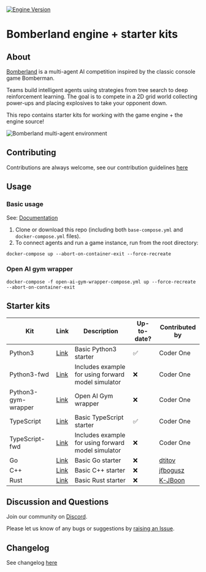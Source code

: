 [![Engine Version](https://img.shields.io/badge/engine%20ver.-2344-blue)](#release-notes)

# Bomberland engine + starter kits

## About

[Bomberland](https://www.gocoder.one/bomberland) is a multi-agent AI competition inspired by the classic console game Bomberman.

Teams build intelligent agents using strategies from tree search to deep reinforcement learning. The goal is to compete in a 2D grid world collecting power-ups and placing explosives to take your opponent down.

This repo contains starter kits for working with the game engine + the engine source!

![Bomberland multi-agent environment](https://www.gocoder.one/static/bomberland-529e18e676d8d28feca69f8f78a35c55.gif "Bomberland")

## Contributing

Contributions are always welcome, see our contribution guidelines [here](CONTRIBUTING.md)

## Usage

### Basic usage

See: [Documentation](https://www.gocoder.one/docs)

1. Clone or download this repo (including both `base-compose.yml` and `docker-compose.yml` files).
1. To connect agents and run a game instance, run from the root directory:

```
docker-compose up --abort-on-container-exit --force-recreate
```

### Open AI gym wrapper

`docker-compose -f open-ai-gym-wrapper-compose.yml up --force-recreate --abort-on-container-exit`

## Starter kits

| Kit                 | Link                                                                           | Description                                        | Up-to-date? | Contributed by                          |
| ------------------- | ------------------------------------------------------------------------------ | -------------------------------------------------- | ----------- | --------------------------------------- |
| Python3             | [Link](https://github.com/CoderOneHQ/bomberland/tree/master/agents/python3)    | Basic Python3 starter                              | ✅          | Coder One                               |
| Python3-fwd         | [Link](https://github.com/CoderOneHQ/bomberland/tree/master/agents/python3)    | Includes example for using forward model simulator | ❌          | Coder One                               |
| Python3-gym-wrapper | [Link](https://github.com/CoderOneHQ/bomberland/tree/master/agents/python3)    | Open AI Gym wrapper                                | ❌          | Coder One                               |
| TypeScript          | [Link](https://github.com/CoderOneHQ/bomberland/tree/master/agents/typescript) | Basic TypeScript starter                           | ✅          | Coder One                               |
| TypeScript-fwd      | [Link](https://github.com/CoderOneHQ/bomberland/tree/master/agents/typescript) | Includes example for using forward model simulator | ❌          | Coder One                               |
| Go                  | [Link](https://github.com/CoderOneHQ/bomberland/tree/master/agents/go)                | Basic Go starter                                   | ❌          | [dtitov](https://github.com/dtitov)     |
| C++                 | [Link](https://github.com/CoderOneHQ/bomberland/tree/master/agents/cpp)               | Basic C++ starter                                  | ❌          | [jfbogusz](https://github.com/jfbogusz) |
| Rust                | [Link](https://github.com/CoderOneHQ/bomberland/tree/master/agents/rust)              | Basic Rust starter                                 | ❌          | [K-JBoon](https://github.com/K-JBoon)   |

## Discussion and Questions

Join our community on [Discord](https://discord.gg/Hd8TRFKsDa).

Please let us know of any bugs or suggestions by [raising an Issue](https://github.com/CoderOneHQ/starter-kits/issues).

## Changelog

See changelog [here](CHANGELOG.md)
